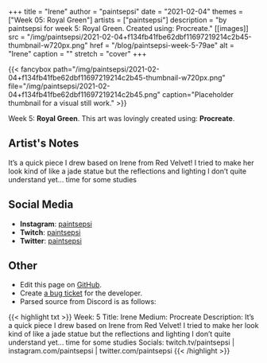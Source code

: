 +++
title =       "Irene"
author =      "paintsepsi"
date =        "2021-02-04"
themes =      ["Week 05: Royal Green"]
artists =     ["paintsepsi"]
description = "by paintsepsi for week 5: Royal Green. Created using: Procreate."
[[images]]
      src = "/img/paintsepsi/2021-02-04+f134fb41fbe62dbf11697219214c2b45-thumbnail-w720px.png"
      href = "/blog/paintsepsi-week-5-79ae"
      alt = "Irene"
      caption = ""
      stretch = "cover"
+++

{{< fancybox path="/img/paintsepsi/2021-02-04+f134fb41fbe62dbf11697219214c2b45-thumbnail-w720px.png" file="/img/paintsepsi/2021-02-04+f134fb41fbe62dbf11697219214c2b45.png" caption="Placeholder thumbnail for a visual still work." >}}


Week 5: **Royal Green**. This art was lovingly created using: **Procreate**.

## Artist's Notes

It’s a quick piece I drew based on Irene from Red Velvet! I tried to make her look kind of like a jade statue but the reflections and lighting I don’t quite understand yet... time for some studies

## Social Media

- **Instagram**: <a href='https://instagram.com/paintsepsi' target='_blank'>paintsepsi</a>
- **Twitch**: <a href='https://twitch.tv/paintsepsi' target='_blank'>paintsepsi</a>
- **Twitter**: <a href='https://twitter.com/paintsepsi' target='_blank'>paintsepsi</a>

## Other

- Edit this page on [GitHub](https://github.com/teaminkling/web-refresh/edit/main/content/blog/paintsepsi-week-5-79ae.md).
- Create [a bug ticket](https://github.com/teaminkling/web-refresh/issues/new?assignees=&labels=bug&template=problem-report.md&title=) for the developer.
- Parsed source from Discord is as follows:

{{< highlight txt >}}
Week: 5
Title: Irene
Medium: Procreate
Description: It’s a quick piece I drew based on Irene from Red Velvet! I tried to make her look kind of like a jade statue but the reflections and lighting I don’t quite understand yet... time for some studies
Socials: twitch.tv/paintsepsi | instagram.com/paintsepsi | twitter.com/paintsepsi
{{< /highlight >}}